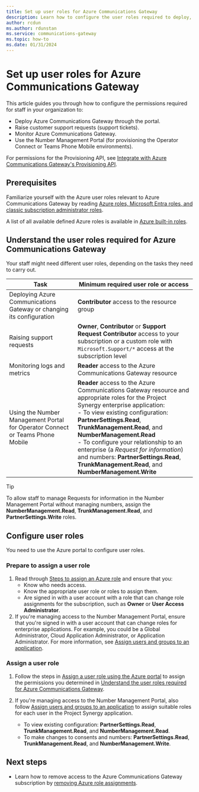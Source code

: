 ```yaml
---
title: Set up user roles for Azure Communications Gateway
description: Learn how to configure the user roles required to deploy, manage and monitor your Azure Communications Gateway
author: rcdun
ms.author: rdunstan
ms.service: communications-gateway
ms.topic: how-to
ms.date: 01/31/2024
---
```


# Set up user roles for Azure Communications Gateway

This article guides you through how to configure the permissions required for staff in your organization to:

- Deploy Azure Communications Gateway through the portal.
- Raise customer support requests (support tickets).
- Monitor Azure Communications Gateway.
- Use the Number Management Portal (for provisioning the Operator Connect or Teams Phone Mobile environments).

For permissions for the Provisioning API, see [Integrate with Azure Communications Gateway's Provisioning API](integrate-with-provisioning-api.md).

## Prerequisites

Familiarize yourself with the Azure user roles relevant to Azure Communications Gateway by reading [Azure roles, Microsoft Entra roles, and classic subscription administrator roles](../role-based-access-control/rbac-and-directory-admin-roles.md).

A list of all available defined Azure roles is available in [Azure built-in roles](../role-based-access-control/built-in-roles.md).

## Understand the user roles required for Azure Communications Gateway

Your staff might need different user roles, depending on the tasks they need to carry out.

|Task  | Minimum required user role or access |
|---------|---------|
| Deploying Azure Communications Gateway or changing its configuration |**Contributor** access to the resource group|
| Raising support requests |**Owner**, **Contributor** or **Support Request Contributor** access to your subscription or a custom role with `Microsoft.Support/*` access at the subscription level|
|Monitoring logs and metrics | **Reader** access to the Azure Communications Gateway resource|
| Using the Number Management Portal for Operator Connect or Teams Phone Mobile | **Reader** access to the Azure Communications Gateway resource and appropriate roles for the Project Synergy enterprise application: <!-- Must be kept in sync with step below for configuring and with manage-enterprise-operator-connect.md  --><br> - To view existing configuration: **PartnerSettings.Read**, **TrunkManagement.Read**, and **NumberManagement.Read**<br>- To configure your relationship to an enterprise (a _Request for information_) and numbers:  **PartnerSettings.Read**, **TrunkManagement.Read**, and **NumberManagement.Write**|

> [!TIP]
> To allow staff to  manage Requests for information in the Number Management Portal without managing numbers, assign the **NumberManagement.Read**, **TrunkManagement.Read**, and **PartnerSettings.Write** roles.

## Configure user roles

You need to use the Azure portal to configure user roles.

### Prepare to assign a user role

1. Read through [Steps to assign an Azure role](../role-based-access-control/role-assignments-steps.md) and ensure that you:
    - Know who needs access.
    - Know the appropriate user role or roles to assign them.
    - Are signed in with a user account with a role that can change role assignments for the subscription, such as **Owner** or **User Access Administrator**.
1. If you're managing access to the Number Management Portal, ensure that you're signed in with a user account that can change roles for enterprise applications. For example, you could be a Global Administrator, Cloud Application Administrator, or Application Administrator. For more information, see [Assign users and groups to an application](../active-directory/manage-apps/assign-user-or-group-access-portal.md).

### Assign a user role

1. Follow the steps in [Assign a user role using the Azure portal](../role-based-access-control/role-assignments-portal.md) to assign the permissions you determined in [Understand the user roles required for Azure Communications Gateway](#understand-the-user-roles-required-for-azure-communications-gateway).
1. If you're managing access to the Number Management Portal, also follow [Assign users and groups to an application](/entra/identity/enterprise-apps/assign-user-or-group-access-portal?pivots=portal) to assign suitable roles for each user in the Project Synergy application.

    <!-- Must be kept in sync with step 1 and with manage-enterprise-operator-connect.md  -->
    - To view existing configuration: **PartnerSettings.Read**, **TrunkManagement.Read**, and **NumberManagement.Read**.
    - To make changes to consents and numbers: **PartnerSettings.Read**, **TrunkManagement.Read**, and **NumberManagement.Write**.

## Next steps

- Learn how to remove access to the Azure Communications Gateway subscription by [removing Azure role assignments](../role-based-access-control/role-assignments-remove.md).
